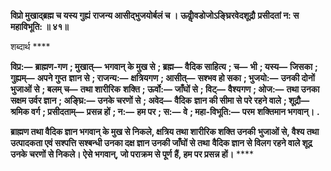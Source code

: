 **विप्रो मुखाद्ब्रह्म च यस्य गुह्यं** **राजन्य आसीद्भुजयोर्बलं च ।** **ऊर्वोॢवडोजोऽङ्घ्रिरवेदशूद्रौ** **प्रसीदतां न: स महाविभूति: ॥ ४१॥** 

शब्दार्थ **** 

**विप्र:—** **ब्राह्मण-गण** **; मुखात्—** **भगवान् के मुख से** **; ब्रह्म—** **वैदिक साहित्य** **; च—** **भी** **; यस्य—** **जिसका** **; गुह्यम्—** **अपने गुप्त** **ज्ञान से** **; राजन्य:—** **क्षत्रियगण** **; आसीत्—** **सश्भव हो सका** **; भुजयो:—** **उनकी दोनों भुजाओं से** **; बलम् च—** **तथा शारीरिक** **शक्ति** **; ऊर्वो:—** **जाँघों से** **; विट्—** **वैश्यगण** **; ओज:—** **तथा उनका सक्षम उर्वर ज्ञान** **; अङ्घ्रि:—** **उनके चरणों से** **; अवेद—** **वैदिक** **ज्ञान की सीमा से परे रहने वाले** **; शूद्रौ—** **श्रमिक वर्ग** **; प्रसीदताम्—** **प्रसन्न हों** **; न:—** **हम पर** **; स:—** **वे** **; महा-विभूति:—** **परम** **शक्तिमान भगवान्।** **.** 

**ब्राह्मण तथा वैदिक ज्ञान भगवान् के मुख से निकले, क्षत्रिय तथा शारीरिक शक्ति उनकी** **भुजाओं से, वैश्य तथा उत्पादकता एवं सश्पत्ति सश्बन्धी उनका दक्ष ज्ञान उनकी जाँघों से तथा** **वैदिक ज्ञान से विलग रहने वाले शूद्र उनके चरणों से निकले। ऐसे भगवान्, जो पराक्रम से पूर्ण** **हैं, हम पर प्रसन्न हों।** **** 